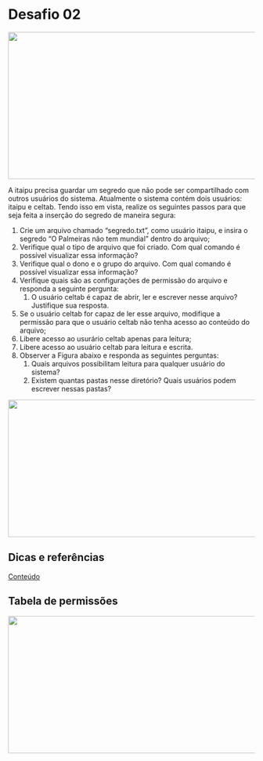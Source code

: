 # Desafio 02

<p align="center">
  <img width="560" height="300" src="https://media.giphy.com/media/3o7abuqxszgO6pFb3i/giphy.gif">
</p>


A itaipu precisa guardar um segredo que não pode ser compartilhado com outros usuários do sistema. Atualmente o sistema contém dois usuários: itaipu e celtab. Tendo isso em vista, realize os seguintes passos para que seja feita a inserção do segredo de maneira segura:

1. Crie um arquivo chamado “segredo.txt”, como usuário itaipu, e insira o segredo “O Palmeiras não tem mundial” dentro do arquivo;
2. Verifique qual o tipo de arquivo que foi criado. Com qual comando é possível visualizar essa informação?
3. Verifique qual o dono e o grupo do arquivo. Com qual comando é possível visualizar essa informação?
4. Verifique quais são as configurações de permissão do arquivo e responda a seguinte pergunta:
    1. O usuário celtab é capaz de abrir, ler e escrever nesse arquivo? Justifique sua resposta.
5. Se o usuário celtab for capaz de ler esse arquivo, modifique a permissão para que o usuário celtab não tenha acesso ao conteúdo do arquivo;
6. Libere acesso ao usurário celtab apenas para leitura;
7. Libere acesso ao usuário celtab para leitura e escrita.
8. Observer a Figura abaixo e responda as seguintes perguntas:
    1. Quais arquivos possibilitam leitura para qualquer usuário do sistema?
    2. Existem quantas pastas nesse diretório? Quais usuários podem escrever nessas pastas?
<p align="center">
  <img width="560" height="280" src="http://linoxide.com/wp-content/uploads/2014/01/ls_lhS.png">
</p>



## Dicas e referências

[Conteúdo](https://www.geeksforgeeks.org/permissions-in-linux)


<p align="center">
  <h2> Tabela de permissões</h2>
  <img width="560" height="280" src="http://www.bosontreinamentos.com.br/wp-content/uploads/2013/06/permiss%C3%B5es-de-acesso-modo-octal-linux.png">
</p>
 

